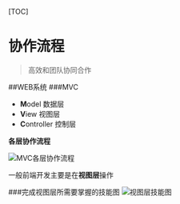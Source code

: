[TOC]

# 协作流程



> 高效和团队协同合作

##WEB系统
###MVC
- **M**odel 数据层  
- **V**iew 视图层
- **C**ontroller 控制层

**各层协作流程**

![MVC各层协作流程](http://i13.tietuku.com/231238ea0438f0abs.png)

一般前端开发主要是在**视图层**操作

###完成视图层所需要掌握的技能图
![视图层技能图](http://i11.tietuku.com/a7b46691563a69fds.png)
